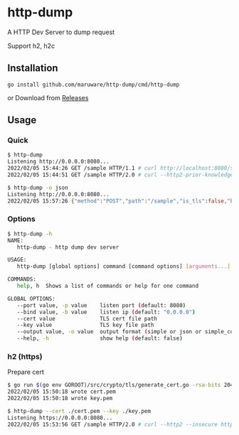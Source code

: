 # http-dump

A HTTP Dev Server to dump request

Support h2, h2c

## Installation

```
go install github.com/maruware/http-dump/cmd/http-dump
```

or Download from [Releases](https://github.com/maruware/http-dump/releases)

## Usage

### Quick

```sh
$ http-dump
Listening http://0.0.0.0:8080...
2022/02/05 15:44:26 GET /sample HTTP/1.1 # curl http://localhost:8080/sample
2022/02/05 15:44:51 GET /sample HTTP/2.0 # curl --http2-prior-knowledge http://localhost:8080/sample
```

```sh
$ http-dump -o json
Listening http://0.0.0.0:8080...
2022/02/05 15:57:26 {"method":"POST","path":"/sample","is_tls":false,"body":"hello","header":{"Accept":["*/*"],"Content-Length":["5"],"Content-Type":["application/x-www-form-urlencoded"],"User-Agent":["curl/7.77.0"]},"protocol":"HTTP/2.0"} # curl --http2-prior-knowledge http://localhost:8080/sample -d hello
```

### Options

```sh
$ http-dump -h
NAME:
   http-dump - http dump dev server

USAGE:
   http-dump [global options] command [command options] [arguments...]

COMMANDS:
   help, h  Shows a list of commands or help for one command

GLOBAL OPTIONS:
   --port value, -p value    listen port (default: 8080)
   --bind value, -b value    listen ip (default: "0.0.0.0")
   --cert value              TLS cert file path
   --key value               TLS key file path
   --output value, -o value  output format (simple or json or simple_color) (default: "simple_color")
   --help, -h                show help (default: false)
```

### h2 (https)

Prepare cert

```sh
$ go run $(go env GOROOT)/src/crypto/tls/generate_cert.go -rsa-bits 2048 -host localhost
2022/02/05 15:50:18 wrote cert.pem
2022/02/05 15:50:18 wrote key.pem
```

```sh
$ http-dump --cert ./cert.pem --key ./key.pem
Listening https://0.0.0.0:8080...
2022/02/05 15:53:56 GET /sample HTTP/2.0 # curl --http2 --insecure https://localhost:8080/sample
```
